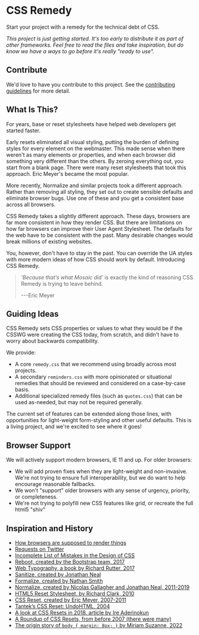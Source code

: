 # CSS Remedy

Start your project with a remedy for the technical debt of CSS.

_This project is just getting started. It's too early to distribute it as part of other frameworks. Feel free to read the files and take inspiration, but do know we have a ways to go before it's really "ready to use"._


## Contribute

We'd love to have you contribute to this project.
See the [contributing guidelines](CONTRIBUTING.md) for more detail.


## What Is This?

For years, base or reset stylesheets have helped web developers get started faster.

Early resets eliminated all visual styling, putting the burden of defining styles for every element on the webmaster. This made sense when there weren't as many elements or  properties, and when each browser did something very different than the others. By zeroing everything out, you start from a blank page. There were many reset stylesheets that took this approach. Eric Meyer's became the most popular.

More recently, Normalize and similar projects took a different approach. Rather than removing all styling, they set out to create sensible defaults and eliminate browser bugs. Use one of these and you get a consistent base across all browsers.

CSS Remedy takes a slightly different approach. These days, browsers are far more consistent in how they render CSS. But there are limitations on how far browsers can improve their User Agent Stylesheet. The defaults for the web have to be consistent with the past. Many desirable changes would break millions of existing websites.

You, however, don't have to stay in the past. You can override the UA styles with more modern ideas of how CSS should work by default. Introducing CSS Remedy.

> *‘Because that’s what Mosaic did’* is exactly the kind of reasoning CSS Remedy is trying to leave behind.
>
> ---Eric Meyer

## Guiding Ideas

CSS Remedy sets CSS properties or values to what they would be if the CSSWG were creating the CSS today, from scratch, and didn't have to worry about backwards compatibility.

We provide:
- A core `remedy.css` that we recommend using broadly across most projects.
- A secondary `reminders.css` with more opinionated or situational remedies that should be reviewed and considered on a case-by-case basis.
- Additional specialized remedy files (such as `quotes.css`) that can be used as-needed, but may not be required generally.

The current set of features can be extended along those lines, with opportunities for light-weight form-styling and other useful defaults. This is a living project, and we're excited to see where it goes!

## Browser Support

We will actively support modern browsers, IE 11 and up. For older browsers:

- We will add proven fixes when they are light-weight and non-invasive. We're not trying to ensure full interoperability, but we do want to help encourage reasonable fallbacks.
- We won't "support" older browsers with any sense of urgency, priority, or completeness.
- We're not trying to polyfill new CSS features like grid, or recreate the full html5 "shiv"

## Inspiration and History

* [How browsers are supposed to render things](https://html.spec.whatwg.org/multipage/rendering.html)
* [Requests on Twitter](https://twitter.com/jensimmons/status/1082396940237750272)
* [Incomplete List of Mistakes in the Design of CSS](https://wiki.csswg.org/ideas/mistakes)
* [Reboot, created by the Bootstrap team, 2017](https://getbootstrap.com/docs/4.0/content/reboot)
* [Web Typography, a book by Richard Rutter, 2017](http://book.webtypography.net)
* [Sanitize, created by Jonathan Neal](https://csstools.github.io/sanitize.css)
* [Formalize, created by Nathan Smith](https://formalize.me)
* [Normalize, created by Nicolas Gallagher and Jonathan Neal, 2011-2019](https://necolas.github.io/normalize.css)
* [HTML5 Reset Stylesheet, by Richard Clark, 2010](https://html5doctor.com/html-5-reset-stylesheet)
* [CSS Reset, created by Eric Meyer, 2007-2011](https://meyerweb.com/eric/tools/css/reset)
* [Tantek’s CSS Reset: UndoHTML, 2004](https://tantek.com/log/2004/undohtml.css)
* [A look at CSS Resets in 2018, article by Ire Aderinokun](https://bitsofco.de/a-look-at-css-resets-in-2018)
* [A Roundup of CSS Resets, from before 2007 (there were many)](https://perishablepress.com/a-killer-collection-of-global-css-reset-styles)
* [The origin story of `body { margin: 8px; }` by Miriam Suzanne, 2022](https://www.miriamsuzanne.com/2022/07/04/body-margin-8px/)
